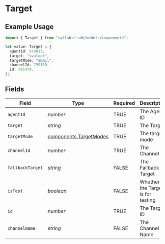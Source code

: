 # Target

## Example Usage

```typescript
import { Target } from "syllable-sdk/models/components";

let value: Target = {
  agentId: 870013,
  target: "<value>",
  targetMode: "email",
  channelId: 799159,
  id: 461479,
};
```

## Fields

| Field                                                            | Type                                                             | Required                                                         | Description                                                      |
| ---------------------------------------------------------------- | ---------------------------------------------------------------- | ---------------------------------------------------------------- | ---------------------------------------------------------------- |
| `agentId`                                                        | *number*                                                         | TRUE                                               | The Agent ID                                                     |
| `target`                                                         | *string*                                                         | TRUE                                               | The Target                                                       |
| `targetMode`                                                     | [components.TargetModes](../../models/components/targetmodes.md) | TRUE                                               | The target mode                                                  |
| `channelId`                                                      | *number*                                                         | TRUE                                               | The Channel ID                                                   |
| `fallbackTarget`                                                 | *string*                                                         | FALSE                                               | The Fallback Target                                              |
| `isTest`                                                         | *boolean*                                                        | FALSE                                               | Whether the Target is for testing                                |
| `id`                                                             | *number*                                                         | TRUE                                               | The Target ID                                                    |
| `channelName`                                                    | *string*                                                         | FALSE                                               | The Channel Name                                                 |